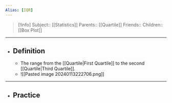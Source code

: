 ```yaml
---
Alias: [IQR]
---
```

> [!Info]
> Subject:: [[Statistics]]
> Parents:: [[Quartile]]
> Friends:: 
> Children:: [[Box Plot]]
---
- ## Definition
	- The range from the [[Quartile|First Quartile]] to the second [[Quartile|Third Quartile]].
	- ![[Pasted image 20240113222706.png]]
---
- ## Practice